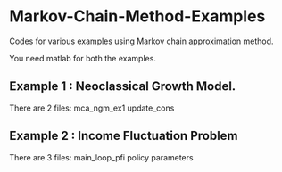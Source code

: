 # Markov-Chain-Method-Examples
Codes for various examples using Markov chain approximation method.

You need matlab for both the examples.


## Example 1 : Neoclassical Growth Model.
There are 2 files:
mca_ngm_ex1
update_cons





## Example 2 : Income Fluctuation Problem

There are 3 files:
main_loop_pfi
policy
parameters

